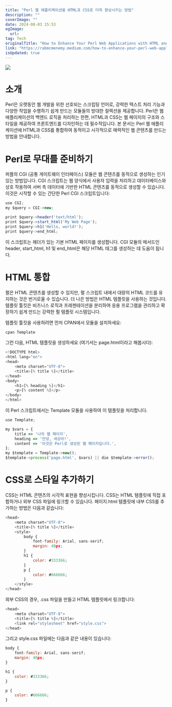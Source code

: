 ```yaml
---
title: "Perl 웹 애플리케이션을 HTML과 CSS로 더욱 향상시키는 방법"
description: ""
coverImage: ""
date: 2024-08-03 15:53
ogImage: 
  url: 
tag: Tech
originalTitle: "How to Enhance Your Perl Web Applications with HTML and CSS"
link: "https://rabmcmenemy.medium.com/how-to-enhance-your-perl-web-applications-with-html-and-css-3c5a58091346"
isUpdated: true
---
```






<img src="/assets/img/HowtoEnhanceYourPerlWebApplicationswithHTMLandCSS_0.png" />

# 소개

Perl은 오랫동안 웹 개발을 위한 선호되는 스크립팅 언어로, 강력한 텍스트 처리 기능과 다양한 작업을 수행하기 쉽게 만드는 모듈들의 방대한 컬렉션을 제공합니다. Perl은 웹 애플리케이션의 백엔드 로직을 처리하는 한편, HTML과 CSS는 웹 페이지의 구조와 스타일을 제공하여 프론트엔드를 디자인하는 데 필수적입니다. 본 문서는 Perl 웹 애플리케이션에 HTML과 CSS를 통합하여 동적이고 시각적으로 매력적인 웹 콘텐츠를 만드는 방법을 안내합니다.

# Perl로 무대를 준비하기

<div class="content-ad"></div>

퍼플의 CGI (공통 게이트웨이 인터페이스) 모듈은 웹 콘텐츠를 동적으로 생성하는 인기 있는 방법입니다. CGI 스크립트는 웹 양식에서 사용자 입력을 처리하고 데이터베이스와 상호 작용하여 서버 측 데이터에 기반한 HTML 콘텐츠를 동적으로 생성할 수 있습니다. 이것은 시작할 수 있는 간단한 Perl CGI 스크립트입니다:

```js
use CGI;
my $query = CGI->new;

print $query->header('text/html');
print $query->start_html('My Web Page');
print $query->h1('Hello, world!');
print $query->end_html;
```

이 스크립트는 헤더가 있는 기본 HTML 페이지를 생성합니다. CGI 모듈의 메서드인 header, start_html, h1 및 end_html은 해당 HTML 태그를 생성하는 데 도움이 됩니다.

# HTML 통합

<div class="content-ad"></div>

펄은 HTML 콘텐츠를 생성할 수 있지만, 펄 스크립트 내에서 대량의 HTML 코드를 유지하는 것은 번거로울 수 있습니다. 더 나은 방법은 HTML 템플릿을 사용하는 것입니다. 템플릿 툴킷은 비즈니스 로직과 프레젠테이션을 분리하여 응용 프로그램을 관리하고 확장하기 쉽게 만드는 강력한 펄 템플릿 시스템입니다.

템플릿 툴킷을 사용하려면 먼저 CPAN에서 모듈을 설치하세요:

```js
cpan Template
```

그런 다음, HTML 템플릿을 생성하세요 (여기서는 page.html이라고 해봅시다):

<div class="content-ad"></div>

```js
<!DOCTYPE html>
<html lang="en">
<head>
    <meta charset="UTF-8">
    <title>[% title %]</title>
</head>
<body>
    <h1>[% heading %]</h1>
    <p>[% content %]</p>
</body>
</html>
```

이 Perl 스크립트에서는 Template 모듈을 사용하여 이 템플릿을 처리합니다.

```js
use Template;

my $vars = {
    title => '나의 웹 페이지',
    heading => '안녕, 세상아!',
    content => '이것은 Perl로 생성된 웹 페이지입니다.',
};
my $template = Template->new();
$template->process('page.html', $vars) || die $template->error();
```

# CSS로 스타일 추가하기

<div class="content-ad"></div>

CSS는 HTML 콘텐츠의 시각적 표현을 향상시킵니다. CSS는 HTML 템플릿에 직접 포함하거나 외부 CSS 파일에 링크할 수 있습니다. 페이지.html 템플릿에 내부 CSS를 추가하는 방법은 다음과 같습니다:

```js
<head>
    <meta charset="UTF-8">
    <title>[% title %]</title>
    <style>
        body {
            font-family: Arial, sans-serif;
            margin: 40px;
        }
        h1 {
            color: #333366;
        }
        p {
            color: #666666;
        }
    </style>
</head>
```

외부 CSS의 경우, .css 파일을 만들고 HTML 템플릿에서 링크합니다:

```js
<head>
    <meta charset="UTF-8">
    <title>[% title %]</title>
    <link rel="stylesheet" href="style.css">
</head>
```

<div class="content-ad"></div>

그리고 style.css 파일에는 다음과 같은 내용이 있습니다:

```js
body {
    font-family: Arial, sans-serif;
    margin: 40px;
}

h1 {
    color: #333366;
}

p {
    color: #666666;
}
```
